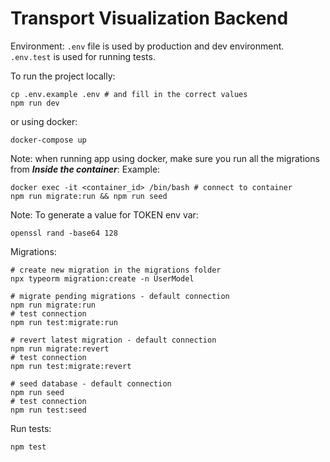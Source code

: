 # Transport Visualization Backend

Environment:
`.env` file is used by production and dev environment. `.env.test` is used for running tests.

To run the project locally:

```shell
cp .env.example .env # and fill in the correct values
npm run dev
```

or using docker:

```shell
docker-compose up
```

Note: when running app using docker, make sure you run all the migrations from **_Inside the container_**:
Example:

```shell
docker exec -it <container_id> /bin/bash # connect to container
npm run migrate:run && npm run seed
```

Note: To generate a value for TOKEN env var:

```shell
openssl rand -base64 128
```

Migrations:

```shell
# create new migration in the migrations folder
npx typeorm migration:create -n UserModel

# migrate pending migrations - default connection
npm run migrate:run
# test connection
npm run test:migrate:run

# revert latest migration - default connection
npm run migrate:revert
# test connection
npm run test:migrate:revert

# seed database - default connection
npm run seed
# test connection
npm run test:seed
```

Run tests:

```shell
npm test
```
